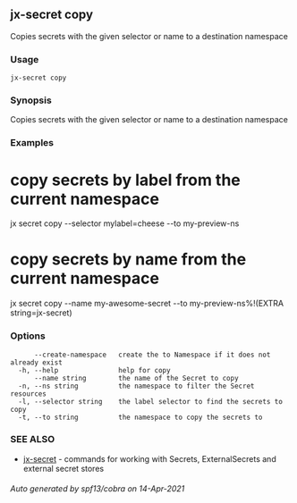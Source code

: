 ## jx-secret copy

Copies secrets with the given selector or name to a destination namespace

### Usage

```
jx-secret copy
```

### Synopsis

Copies secrets with the given selector or name to a destination namespace

### Examples

  # copy secrets by label from the current namespace
  jx secret copy --selector mylabel=cheese --to my-preview-ns
  
  # copy secrets by name from the current namespace
  jx secret copy --name my-awesome-secret --to my-preview-ns%!(EXTRA string=jx-secret)

### Options

```
      --create-namespace   create the to Namespace if it does not already exist
  -h, --help               help for copy
      --name string        the name of the Secret to copy
  -n, --ns string          the namespace to filter the Secret resources
  -l, --selector string    the label selector to find the secrets to copy
  -t, --to string          the namespace to copy the secrets to
```

### SEE ALSO

* [jx-secret](jx-secret.md)	 - commands for working with Secrets, ExternalSecrets and external secret stores

###### Auto generated by spf13/cobra on 14-Apr-2021
